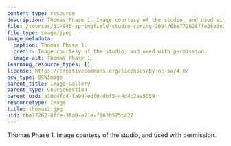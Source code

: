 ```yaml
---
content_type: resource
description: Thomas Phase 1. Image courtesy of the studio, and used with permission.
file: /courses/11-945-springfield-studio-spring-2004/6be772628ffe36a0e21ef163b575c427_thomas1.jpg
file_type: image/jpeg
image_metadata:
  caption: Thomas Phase 1.
  credit: Image courtesy of the studio, and used with permission.
  image-alt: Thomas Phase 1.
learning_resource_types: []
license: https://creativecommons.org/licenses/by-nc-sa/4.0/
ocw_type: OCWImage
parent_title: Image Gallery
parent_type: CourseSection
parent_uid: a10c4fd4-fa99-edf0-dbf5-44d4c2aa5059
resourcetype: Image
title: thomas1.jpg
uid: 6be77262-8ffe-36a0-e21e-f163b575c427
---
```

Thomas Phase 1. Image courtesy of the studio, and used with permission.